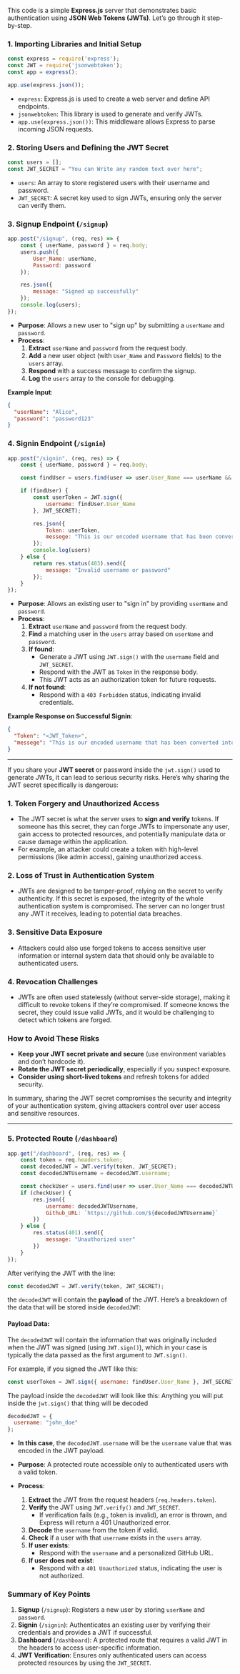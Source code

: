 This code is a simple **Express.js** server that demonstrates basic authentication using **JSON Web Tokens (JWTs)**. Let’s go through it step-by-step.

### 1. Importing Libraries and Initial Setup
```javascript
const express = require('express');
const JWT = require('jsonwebtoken');
const app = express();

app.use(express.json());
```
- `express`: Express.js is used to create a web server and define API endpoints.
- `jsonwebtoken`: This library is used to generate and verify JWTs.
- `app.use(express.json())`: This middleware allows Express to parse incoming JSON requests.

### 2. Storing Users and Defining the JWT Secret
```javascript
const users = [];
const JWT_SECRET = "You can Write any random text over here";
```
- `users`: An array to store registered users with their username and password.
- `JWT_SECRET`: A secret key used to sign JWTs, ensuring only the server can verify them.

### 3. Signup Endpoint (`/signup`)
```javascript
app.post("/signup", (req, res) => {
    const { userName, password } = req.body;
    users.push({
        User_Name: userName,
        Password: password
    });

    res.json({
        message: "Signed up successfully"
    });
    console.log(users);
});
```
- **Purpose**: Allows a new user to "sign up" by submitting a `userName` and `password`.
- **Process**:
  1. **Extract** `userName` and `password` from the request body.
  2. **Add** a new user object (with `User_Name` and `Password` fields) to the `users` array.
  3. **Respond** with a success message to confirm the signup.
  4. **Log** the `users` array to the console for debugging.

**Example Input**:
```json
{
  "userName": "Alice",
  "password": "password123"
}
```

### 4. Signin Endpoint (`/signin`)
```javascript
app.post("/signin", (req, res) => {
    const { userName, password } = req.body;

    const findUser = users.find(user => user.User_Name === userName && user.Password === password);

    if (findUser) {
        const userToken = JWT.sign({
            username: findUser.User_Name
        }, JWT_SECRET);

        res.json({
            Token: userToken,
            messege: "This is our encoded username that has been converted into JWT"
        });
        console.log(users)
    } else {
        return res.status(403).send({
            message: "Invalid username or password"
        });
    }
});
```
- **Purpose**: Allows an existing user to "sign in" by providing `userName` and `password`.
- **Process**:
  1. **Extract** `userName` and `password` from the request body.
  2. **Find** a matching user in the `users` array based on `userName` and `password`.
  3. **If found**:
     - Generate a JWT using `JWT.sign()` with the `username` field and `JWT_SECRET`.
     - Respond with the JWT as `Token` in the response body.
     - This JWT acts as an authorization token for future requests.
  4. **If not found**:
     - Respond with a `403 Forbidden` status, indicating invalid credentials.

**Example Response on Successful Signin**:
```json
{
  "Token": "<JWT_Token>",
  "messege": "This is our encoded username that has been converted into JWT"
}
```

---

If you share your **JWT secret** or password inside the `jwt.sign()` used to generate JWTs, it can lead to serious security risks. Here’s why sharing the JWT secret specifically is dangerous:

### 1. **Token Forgery and Unauthorized Access**
   - The JWT secret is what the server uses to **sign and verify** tokens. If someone has this secret, they can forge JWTs to impersonate any user, gain access to protected resources, and potentially manipulate data or cause damage within the application.
   - For example, an attacker could create a token with high-level permissions (like admin access), gaining unauthorized access.

### 2. **Loss of Trust in Authentication System**
   - JWTs are designed to be tamper-proof, relying on the secret to verify authenticity. If this secret is exposed, the integrity of the whole authentication system is compromised. The server can no longer trust any JWT it receives, leading to potential data breaches.

### 3. **Sensitive Data Exposure**
   - Attackers could also use forged tokens to access sensitive user information or internal system data that should only be available to authenticated users.

### 4. **Revocation Challenges**
   - JWTs are often used statelessly (without server-side storage), making it difficult to revoke tokens if they’re compromised. If someone knows the secret, they could issue valid JWTs, and it would be challenging to detect which tokens are forged.

### How to Avoid These Risks
   - **Keep your JWT secret private and secure** (use environment variables and don’t hardcode it).
   - **Rotate the JWT secret periodically**, especially if you suspect exposure.
   - **Consider using short-lived tokens** and refresh tokens for added security.

In summary, sharing the JWT secret compromises the security and integrity of your authentication system, giving attackers control over user access and sensitive resources.

---


### 5. Protected Route (`/dashboard`)
```javascript
app.get("/dashboard", (req, res) => {
    const token = req.headers.token;
    const decodedJWT = JWT.verify(token, JWT_SECRET);
    const decodedJWTUsername = decodedJWT.username;

    const checkUser = users.find(user => user.User_Name === decodedJWTUsername)
    if (checkUser) {
        res.json({
            username: decodedJWTUsername,
            Github_URL: `https://github.com/${decodedJWTUsername}`
        })
    } else {
        res.status(401).send({
            message: "Unauthorized user"
        })
    }
});
```


After verifying the JWT with the line:

```javascript
const decodedJWT = JWT.verify(token, JWT_SECRET);
```

the `decodedJWT` will contain the **payload** of the JWT. Here’s a breakdown of the data that will be stored inside `decodedJWT`:

#### **Payload Data**:
   The `decodedJWT` will contain the information that was originally included when the JWT was signed (using `JWT.sign()`), which in your case is typically the data passed as the first argument to `JWT.sign()`. 

   For example, if you signed the JWT like this:

   ```javascript
   const userToken = JWT.sign({ username: findUser.User_Name }, JWT_SECRET);
   ```

   The payload inside the `decodedJWT` will look like this:
    Anything you will put inside the `jwt.sign()` that thing will be decoded

   ```javascript
   decodedJWT = {
     username: "john_doe"
   };
   ```

   - **In this case**, the `decodedJWT.username` will be the `username` value that was encoded in the JWT payload.

- **Purpose**: A protected route accessible only to authenticated users with a valid token.
- **Process**:
  1. **Extract** the JWT from the request headers (`req.headers.token`).
  2. **Verify** the JWT using `JWT.verify()` and `JWT_SECRET`.
     - If verification fails (e.g., token is invalid), an error is thrown, and Express will return a 401 Unauthorized error.
  3. **Decode** the `username` from the token if valid.
  4. **Check** if a user with that `username` exists in the `users` array.
  5. **If user exists**:
     - Respond with the `username` and a personalized GitHub URL.
  6. **If user does not exist**:
     - Respond with a `401 Unauthorized` status, indicating the user is not authorized.

### Summary of Key Points
1. **Signup** (`/signup`): Registers a new user by storing `userName` and `password`.
2. **Signin** (`/signin`): Authenticates an existing user by verifying their credentials and provides a JWT if successful.
3. **Dashboard** (`/dashboard`): A protected route that requires a valid JWT in the headers to access user-specific information.
4. **JWT Verification**: Ensures only authenticated users can access protected resources by using the `JWT_SECRET`.